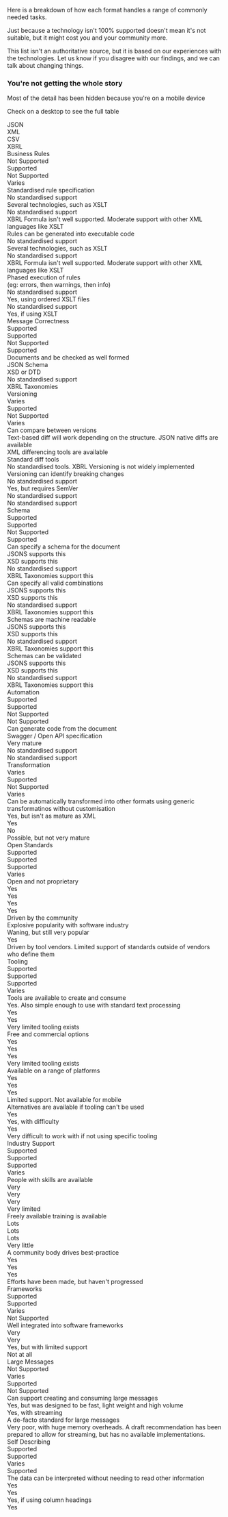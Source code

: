 
<p>Here is a breakdown of how each format handles a range of commonly needed tasks.</p>
<p>Just because a technology isn't 100% supported doesn't mean it's not suitable, but it might cost you and your community more.</p>
<p>This list isn't an authoritative source, but it is based on our experiences with the technologies. Let us know if you disagree with our findings, and we can talk about changing things.</p>


<div class="au-page-alerts au-page-alerts--warning hide_from_desktop" role="alert">
	<h3>You're not getting the whole story</h3>
	<p>Most of the detail has been hidden because you're on a mobile device</p>
  <p>Check on a desktop to see the full table</p>
</div>



<div class="container">
<div class="row format__row">
  <div class="grids col-xs-4"><span></span></div>
  <div class="grids col-xs-2 format"><span>JSON</span></div>
  <div class="grids col-xs-2 format"><span>XML</span></div>
  <div class="grids col-xs-2 format"><span>CSV</span></div>
  <div class="grids col-xs-2 format"><span>XBRL</span></div>
</div>
<div class="row format__row format__group">
  <div class="grids col-xs-4"><span>Business Rules</span></div>
  <div class="grids col-xs-2 format"><span class="format__unsupported"><span class="format__support__text">Not Supported</span></span></div>
  <div class="grids col-xs-2 format"><span class="format__supported"><span class="format__support__text">Supported</span></span></div>
  <div class="grids col-xs-2 format"><span class="format__unsupported"><span class="format__support__text">Not Supported</span></span></div>
  <div class="grids col-xs-2 format"><span class="format__maybe"><span class="format__support__text">Varies</span></span></div>
</div>
<div class="row format__row detail__row">
  <div class="grids col-xs-4"><span>Standardised rule specification</span></div>
  <div class="grids col-xs-2 format"><span class="format__unsupported">No standardised support</span></div>
  <div class="grids col-xs-2 format"><span class="format__supported">Several technologies, such as XSLT</span></div>
  <div class="grids col-xs-2 format"><span class="format__unsupported">No standardised support</span></div>
  <div class="grids col-xs-2 format"><span class="format__maybe">XBRL Formula isn't well supported. Moderate support with other XML languages like XSLT</span></div>
</div>
<div class="row format__row detail__row">
  <div class="grids col-xs-4"><span>Rules can be generated into executable code</span></div>
  <div class="grids col-xs-2 format"><span class="format__unsupported">No standardised support</span></div>
  <div class="grids col-xs-2 format"><span class="format__supported">Several technologies, such as XSLT</span></div>
  <div class="grids col-xs-2 format"><span class="format__unsupported">No standardised support</span></div>
  <div class="grids col-xs-2 format"><span class="format__maybe">XBRL Formula isn't well supported. Moderate support with other XML languages like XSLT</span></div>
</div>
<div class="row format__row detail__row">
  <div class="grids col-xs-4"><span>Phased execution of rules<br/>(eg: errors, then warnings, then info)</span></div>
  <div class="grids col-xs-2 format"><span class="format__unsupported">No standardised support</span></div>
  <div class="grids col-xs-2 format"><span class="format__supported">Yes, using ordered XSLT files</span></div>
  <div class="grids col-xs-2 format"><span class="format__unsupported">No standardised support</span></div>
  <div class="grids col-xs-2 format"><span class="format__maybe">Yes, if using XSLT</span></div>
</div>
<div class="row format__row format__group">
  <div class="grids col-xs-4"><span>Message Correctness</span></div>
  <div class="grids col-xs-2 format"><span class="format__supported"><span class="format__support__text">Supported</span></span></div>
  <div class="grids col-xs-2 format"><span class="format__supported"><span class="format__support__text">Supported</span></span></div>
  <div class="grids col-xs-2 format"><span class="format__unsupported"><span class="format__support__text">Not Supported</span></span></div>
  <div class="grids col-xs-2 format"><span class="format__supported"><span class="format__support__text">Supported</span></span></div>
</div>
<div class="row format__row detail__row">
  <div class="grids col-xs-4"><span>Documents and be checked as well formed</span></div>
  <div class="grids col-xs-2 format"><span class="format__supported">JSON Schema</span></div>
  <div class="grids col-xs-2 format"><span class="format__supported">XSD or DTD</span></div>
  <div class="grids col-xs-2 format"><span class="format__unsupported">No standardised support</span></div>
  <div class="grids col-xs-2 format"><span class="format__supported">XBRL Taxonomies</span></div>
</div>
<div class="row format__row format__group">
  <div class="grids col-xs-4"><span>Versioning</span></div>
  <div class="grids col-xs-2 format"><span class="format__maybe"><span class="format__support__text">Varies</span></span></div>
  <div class="grids col-xs-2 format"><span class="format__supported"><span class="format__support__text">Supported</span></span></div>
  <div class="grids col-xs-2 format"><span class="format__unsupported"><span class="format__support__text">Not Supported</span></span></div>
  <div class="grids col-xs-2 format"><span class="format__maybe"><span class="format__support__text">Varies</span></span></div>
</div>
<div class="row format__row detail__row">
  <div class="grids col-xs-4"><span>Can compare between versions</span></div>
  <div class="grids col-xs-2 format"><span class="format__maybe">Text-based diff will work depending on the structure. JSON native diffs are available</span></div>
  <div class="grids col-xs-2 format"><span class="format__supported">XML differencing tools are available</span></div>
  <div class="grids col-xs-2 format"><span class="format__supported">Standard diff tools</span></div>
  <div class="grids col-xs-2 format"><span class="format__maybe">No standardised tools. XBRL Versioning is not widely implemented</span></div>
</div>
<div class="row format__row detail__row">
  <div class="grids col-xs-4"><span>Versioning can identify breaking changes</span></div>
  <div class="grids col-xs-2 format"><span class="format__unsupported">No standardised support</span></div>
  <div class="grids col-xs-2 format"><span class="format__supported">Yes, but requires SemVer</span></div>
  <div class="grids col-xs-2 format"><span class="format__unsupported">No standardised support</span></div>
  <div class="grids col-xs-2 format"><span class="format__unsupported">No standardised support</span></div>
</div>
<div class="row format__row format__group">
  <div class="grids col-xs-4"><span>Schema</span></div>
  <div class="grids col-xs-2 format"><span class="format__supported"><span class="format__support__text">Supported</span></span></div>
  <div class="grids col-xs-2 format"><span class="format__supported"><span class="format__support__text">Supported</span></span></div>
  <div class="grids col-xs-2 format"><span class="format__unsupported"><span class="format__support__text">Not Supported</span></span></div>
  <div class="grids col-xs-2 format"><span class="format__supported"><span class="format__support__text">Supported</span></span></div>
</div>
<div class="row format__row detail__row">
  <div class="grids col-xs-4"><span>Can specify a schema for the document</span></div>
  <div class="grids col-xs-2 format"><span class="format__supported">JSONS supports this</span></div>
  <div class="grids col-xs-2 format"><span class="format__supported">XSD supports this</span></div>
  <div class="grids col-xs-2 format"><span class="format__unsupported">No standardised support</span></div>
  <div class="grids col-xs-2 format"><span class="format__supported">XBRL Taxonomies support this</span></div>
</div>
<div class="row format__row detail__row">
  <div class="grids col-xs-4"><span>Can specify all valid combinations</span></div>
  <div class="grids col-xs-2 format"><span class="format__supported">JSONS supports this</span></div>
  <div class="grids col-xs-2 format"><span class="format__supported">XSD supports this</span></div>
  <div class="grids col-xs-2 format"><span class="format__unsupported">No standardised support</span></div>
  <div class="grids col-xs-2 format"><span class="format__supported">XBRL Taxonomies support this</span></div>
</div>
<div class="row format__row detail__row">
  <div class="grids col-xs-4"><span>Schemas are machine readable</span></div>
  <div class="grids col-xs-2 format"><span class="format__supported">JSONS supports this</span></div>
  <div class="grids col-xs-2 format"><span class="format__supported">XSD supports this</span></div>
  <div class="grids col-xs-2 format"><span class="format__unsupported">No standardised support</span></div>
  <div class="grids col-xs-2 format"><span class="format__supported">XBRL Taxonomies support this</span></div>
</div>
<div class="row format__row detail__row">
  <div class="grids col-xs-4"><span>Schemas can be validated</span></div>
  <div class="grids col-xs-2 format"><span class="format__supported">JSONS supports this</span></div>
  <div class="grids col-xs-2 format"><span class="format__supported">XSD supports this</span></div>
  <div class="grids col-xs-2 format"><span class="format__unsupported">No standardised support</span></div>
  <div class="grids col-xs-2 format"><span class="format__supported">XBRL Taxonomies support this</span></div>
</div>
<div class="row format__row format__group">
  <div class="grids col-xs-4"><span>Automation</span></div>
  <div class="grids col-xs-2 format"><span class="format__supported"><span class="format__support__text">Supported</span></span></div>
  <div class="grids col-xs-2 format"><span class="format__supported"><span class="format__support__text">Supported</span></span></div>
  <div class="grids col-xs-2 format"><span class="format__unsupported"><span class="format__support__text">Not Supported</span></span></div>
  <div class="grids col-xs-2 format"><span class="format__unsupported"><span class="format__support__text">Not Supported</span></span></div>
</div>
<div class="row format__row detail__row">
  <div class="grids col-xs-4"><span>Can generate code from the document</span></div>
  <div class="grids col-xs-2 format"><span class="format__supported">Swagger / Open API specification</span></div>
  <div class="grids col-xs-2 format"><span class="format__supported">Very mature</span></div>
  <div class="grids col-xs-2 format"><span class="format__unsupported">No standardised support</span></div>
  <div class="grids col-xs-2 format"><span class="format__unsupported">No standardised support</span></div>
</div>
<div class="row format__row format__group">
  <div class="grids col-xs-4"><span>Transformation</span></div>
  <div class="grids col-xs-2 format"><span class="format__maybe"><span class="format__support__text">Varies</span></span></div>
  <div class="grids col-xs-2 format"><span class="format__supported"><span class="format__support__text">Supported</span></span></div>
  <div class="grids col-xs-2 format"><span class="format__unsupported"><span class="format__support__text">Not Supported</span></span></div>
  <div class="grids col-xs-2 format"><span class="format__maybe"><span class="format__support__text">Varies</span></span></div>
</div>
<div class="row format__row detail__row">
  <div class="grids col-xs-4"><span>Can be automatically transformed into other formats using generic transformatinos without customisation</span></div>
  <div class="grids col-xs-2 format"><span class="format__maybe">Yes, but isn't as mature as XML</span></div>
  <div class="grids col-xs-2 format"><span class="format__supported">Yes</span></div>
  <div class="grids col-xs-2 format"><span class="format__unsupported">No</span></div>
  <div class="grids col-xs-2 format"><span class="format__maybe">Possible, but not very mature</span></div>
</div>
<div class="row format__row format__group">
  <div class="grids col-xs-4"><span>Open Standards</span></div>
  <div class="grids col-xs-2 format"><span class="format__supported"><span class="format__support__text">Supported</span></span></div>
  <div class="grids col-xs-2 format"><span class="format__supported"><span class="format__support__text">Supported</span></span></div>
  <div class="grids col-xs-2 format"><span class="format__supported"><span class="format__support__text">Supported</span></span></div>
  <div class="grids col-xs-2 format"><span class="format__maybe"><span class="format__support__text">Varies</span></span></div>
</div>
<div class="row format__row detail__row">
  <div class="grids col-xs-4"><span>Open and not proprietary</span></div>
  <div class="grids col-xs-2 format"><span class="format__supported">Yes</span></div>
  <div class="grids col-xs-2 format"><span class="format__supported">Yes</span></div>
  <div class="grids col-xs-2 format"><span class="format__supported">Yes</span></div>
  <div class="grids col-xs-2 format"><span class="format__supported">Yes</span></div>
</div>
<div class="row format__row detail__row">
  <div class="grids col-xs-4"><span>Driven by the community</span></div>
  <div class="grids col-xs-2 format"><span class="format__supported">Explosive popularity with software industry</span></div>
  <div class="grids col-xs-2 format"><span class="format__supported">Waning, but still very popular</span></div>
  <div class="grids col-xs-2 format"><span class="format__supported">Yes</span></div>
  <div class="grids col-xs-2 format"><span class="format__maybe">Driven by tool vendors. Limited support of standards outside of vendors who define them</span></div>
</div>
<div class="row format__row format__group">
  <div class="grids col-xs-4"><span>Tooling</span></div>
  <div class="grids col-xs-2 format"><span class="format__supported"><span class="format__support__text">Supported</span></span></div>
  <div class="grids col-xs-2 format"><span class="format__supported"><span class="format__support__text">Supported</span></span></div>
  <div class="grids col-xs-2 format"><span class="format__supported"><span class="format__support__text">Supported</span></span></div>
  <div class="grids col-xs-2 format"><span class="format__maybe"><span class="format__support__text">Varies</span></span></div>
</div>
<div class="row format__row detail__row">
  <div class="grids col-xs-4"><span>Tools are available to create and consume</span></div>
  <div class="grids col-xs-2 format"><span class="format__supported">Yes. Also simple enough to use with standard text processing</span></div>
  <div class="grids col-xs-2 format"><span class="format__supported">Yes</span></div>
  <div class="grids col-xs-2 format"><span class="format__supported">Yes</span></div>
  <div class="grids col-xs-2 format"><span class="format__maybe">Very limited tooling exists</span></div>
</div>
<div class="row format__row detail__row">
  <div class="grids col-xs-4"><span>Free and commercial options</span></div>
  <div class="grids col-xs-2 format"><span class="format__supported">Yes</span></div>
  <div class="grids col-xs-2 format"><span class="format__supported">Yes</span></div>
  <div class="grids col-xs-2 format"><span class="format__supported">Yes</span></div>
  <div class="grids col-xs-2 format"><span class="format__maybe">Very limited tooling exists</span></div>
</div>
<div class="row format__row detail__row">
  <div class="grids col-xs-4"><span>Available on a range of platforms</span></div>
  <div class="grids col-xs-2 format"><span class="format__supported">Yes</span></div>
  <div class="grids col-xs-2 format"><span class="format__supported">Yes</span></div>
  <div class="grids col-xs-2 format"><span class="format__supported">Yes</span></div>
  <div class="grids col-xs-2 format"><span class="format__unsupported">Limited support. Not available for mobile</span></div>
</div>
<div class="row format__row detail__row">
  <div class="grids col-xs-4"><span>Alternatives are available if tooling can't be used</span></div>
  <div class="grids col-xs-2 format"><span class="format__supported">Yes</span></div>
  <div class="grids col-xs-2 format"><span class="format__supported">Yes, with difficulty</span></div>
  <div class="grids col-xs-2 format"><span class="format__supported">Yes</span></div>
  <div class="grids col-xs-2 format"><span class="format__unsupported">Very difficult to work with if not using specific tooling</span></div>
</div>
<div class="row format__row format__group">
  <div class="grids col-xs-4"><span>Industry Support</span></div>
  <div class="grids col-xs-2 format"><span class="format__supported"><span class="format__support__text">Supported</span></span></div>
  <div class="grids col-xs-2 format"><span class="format__supported"><span class="format__support__text">Supported</span></span></div>
  <div class="grids col-xs-2 format"><span class="format__supported"><span class="format__support__text">Supported</span></span></div>
  <div class="grids col-xs-2 format"><span class="format__maybe"><span class="format__support__text">Varies</span></span></div>
</div>
<div class="row format__row detail__row">
  <div class="grids col-xs-4"><span>People with skills are available</span></div>
  <div class="grids col-xs-2 format"><span class="format__supported">Very</span></div>
  <div class="grids col-xs-2 format"><span class="format__supported">Very</span></div>
  <div class="grids col-xs-2 format"><span class="format__supported">Very</span></div>
  <div class="grids col-xs-2 format"><span class="format__unsupported">Very limited</span></div>
</div>
<div class="row format__row detail__row">
  <div class="grids col-xs-4"><span>Freely available training is available</span></div>
  <div class="grids col-xs-2 format"><span class="format__supported">Lots</span></div>
  <div class="grids col-xs-2 format"><span class="format__supported">Lots</span></div>
  <div class="grids col-xs-2 format"><span class="format__supported">Lots</span></div>
  <div class="grids col-xs-2 format"><span class="format__unsupported">Very little</span></div>
</div>
<div class="row format__row detail__row">
  <div class="grids col-xs-4"><span>A community body drives best-practice</span></div>
  <div class="grids col-xs-2 format"><span class="format__supported">Yes</span></div>
  <div class="grids col-xs-2 format"><span class="format__supported">Yes</span></div>
  <div class="grids col-xs-2 format"><span class="format__supported">Yes</span></div>
  <div class="grids col-xs-2 format"><span class="format__unsupported">Efforts have been made, but haven't progressed</span></div>
</div>
<div class="row format__row format__group">
  <div class="grids col-xs-4"><span>Frameworks</span></div>
  <div class="grids col-xs-2 format"><span class="format__supported"><span class="format__support__text">Supported</span></span></div>
  <div class="grids col-xs-2 format"><span class="format__supported"><span class="format__support__text">Supported</span></span></div>
  <div class="grids col-xs-2 format"><span class="format__maybe"><span class="format__support__text">Varies</span></span></div>
  <div class="grids col-xs-2 format"><span class="format__unsupported"><span class="format__support__text">Not Supported</span></span></div>
</div>
<div class="row format__row detail__row">
  <div class="grids col-xs-4"><span>Well integrated into software frameworks</span></div>
  <div class="grids col-xs-2 format"><span class="format__supported">Very</span></div>
  <div class="grids col-xs-2 format"><span class="format__supported">Very</span></div>
  <div class="grids col-xs-2 format"><span class="format__maybe">Yes, but with limited support</span></div>
  <div class="grids col-xs-2 format"><span class="format__unsupported">Not at all</span></div>
</div>
<div class="row format__row format__group">
  <div class="grids col-xs-4"><span>Large Messages</span></div>
  <div class="grids col-xs-2 format"><span class="format__unsupported"><span class="format__support__text">Not Supported</span></span></div>
  <div class="grids col-xs-2 format"><span class="format__maybe"><span class="format__support__text">Varies</span></span></div>
  <div class="grids col-xs-2 format"><span class="format__supported"><span class="format__support__text">Supported</span></span></div>
  <div class="grids col-xs-2 format"><span class="format__unsupported"><span class="format__support__text">Not Supported</span></span></div>
</div>
<div class="row format__row detail__row">
  <div class="grids col-xs-4"><span>Can support creating and consuming large messages</span></div>
  <div class="grids col-xs-2 format"><span class="format__supported">Yes, but was designed to be fast, light weight and high volume</span></div>
  <div class="grids col-xs-2 format"><span class="format__supported">Yes, with streaming</span></div>
  <div class="grids col-xs-2 format"><span class="format__supported">A de-facto standard for large messages</span></div>
  <div class="grids col-xs-2 format"><span class="format__unsupported">Very poor, with huge memory overheads. A draft recommendation has been prepared to allow for streaming, but has no available implementations.</span></div>
</div>
<div class="row format__row format__group">
  <div class="grids col-xs-4"><span>Self Describing</span></div>
  <div class="grids col-xs-2 format"><span class="format__supported"><span class="format__support__text">Supported</span></span></div>
  <div class="grids col-xs-2 format"><span class="format__supported"><span class="format__support__text">Supported</span></span></div>
  <div class="grids col-xs-2 format"><span class="format__maybe"><span class="format__support__text">Varies</span></span></div>
  <div class="grids col-xs-2 format"><span class="format__supported"><span class="format__support__text">Supported</span></span></div>
</div>
<div class="row format__row detail__row">
  <div class="grids col-xs-4"><span>The data can be interpreted without needing to read other information</span></div>
  <div class="grids col-xs-2 format"><span class="format__supported">Yes</span></div>
  <div class="grids col-xs-2 format"><span class="format__supported">Yes</span></div>
  <div class="grids col-xs-2 format"><span class="format__maybe">Yes, if using column headings</span></div>
  <div class="grids col-xs-2 format"><span class="format__supported">Yes</span></div>
</div>
</div>
